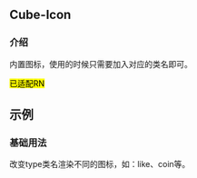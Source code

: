 ## Cube-Icon

<card>

### 介绍

内置图标，使用的时候只需要加入对应的类名即可。


<mark>已适配RN</mark>

</card>

## 示例

<card>

### 基础用法

改变type类名渲染不同的图标，如：like、coin等。
<!-- @example: icon-example -> template no-wrap -->

</card>

